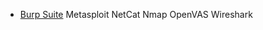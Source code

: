  *	[Burp Suite](https://github.com/sarathlalup/Penetration-Testing/blob/master/Top%20Tools/Burp%20Suite/README.md)
  Metasploit
  NetCat
  Nmap
  OpenVAS
  Wireshark
